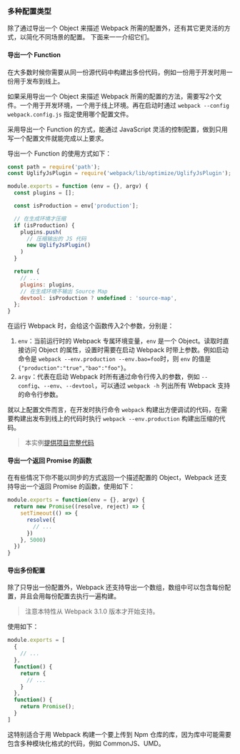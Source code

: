 ### 多种配置类型
除了通过导出一个 Object 来描述 Webpack 所需的配置外，还有其它更灵活的方式，以简化不同场景的配置。
下面来一一介绍它们。

#### 导出一个 Function
在大多数时候你需要从同一份源代码中构建出多份代码，例如一份用于开发时用一份用于发布到线上。

如果采用导出一个 Object 来描述 Webpack 所需的配置的方法，需要写2个文件。一个用于开发环境，一个用于线上环境。再在启动时通过 `webpack --config webpack.config.js` 指定使用哪个配置文件。

采用导出一个 Function 的方式，能通过 JavaScript 灵活的控制配置，做到只用写一个配置文件就能完成以上要求。

导出一个 Function 的使用方式如下：
```js
const path = require('path');
const UglifyJsPlugin = require('webpack/lib/optimize/UglifyJsPlugin');

module.exports = function (env = {}, argv) {
  const plugins = [];

  const isProduction = env['production'];

  // 在生成环境才压缩
  if (isProduction) {
    plugins.push(
      // 压缩输出的 JS 代码
      new UglifyJsPlugin()
    )
  }

  return {
    // ...
    plugins: plugins,
    // 在生成环境不输出 Source Map
    devtool: isProduction ? undefined : 'source-map',
  };
}
```
在运行 Webpack 时，会给这个函数传入2个参数，分别是：

1. `env`：当前运行时的 Webpack 专属环境变量，`env` 是一个 Object。读取时直接访问 Object 的属性，设置时需要在启动 Webpack 时带上参数。例如启动命令是 `webpack --env.production --env.bao=foo`时，则 `env` 的值是 `{"production":"true","bao":"foo"}`。
2. `argv`：代表在启动 Webpack 时所有通过命令行传入的参数，例如 `--config`、`--env`、`--devtool`，可以通过 `webpack -h` 列出所有 Webpack 支持的命令行参数。

就以上配置文件而言，在开发时执行命令 `webpack` 构建出方便调试的代码，在需要构建出发布到线上的代码时执行 `webpack --env.production` 构建出压缩的代码。

> 本实例[提供项目完整代码](http://webpack.wuhaolin.cn/2.9多种配置类型.zip)

#### 导出一个返回 Promise 的函数
在有些情况下你不能以同步的方式返回一个描述配置的 Object，Webpack 还支持导出一个返回 Promise 的函数，使用如下：
```js
module.exports = function(env = {}, argv) {
  return new Promise((resolve, reject) => {
    setTimeout(() => {
      resolve({
        // ...
      })
    }, 5000)
  })
}
```

#### 导出多份配置
除了只导出一份配置外，Webpack 还支持导出一个数组，数组中可以包含每份配置，并且会用每份配置去执行一遍构建。

> 注意本特性从 Webpack 3.1.0 版本才开始支持。

使用如下：
```js
module.exports = [
  {
    // ...
  },
  function() {
    return {
      // ...
    }
  },
  function() {
    return Promise();
  }
]
```
这特别适合于用 Webpack 构建一个要上传到 Npm 仓库的库，因为库中可能需要包含多种模块化格式的代码，例如 CommonJS、UMD。
